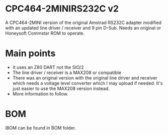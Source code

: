 # CPC464-2MINIRS232C v2

A CPC464-2MINI version of the original Amstrad RS232C adapter modified with an updated line driver / receiver and 9 pin D-Sub. Needs an original or Honeysoft Commstar ROM to operate.

# Main points 

* It uses an Z80 DART not the SIO/2
* The line driver / receiver is a MAX208 or compatible
* There was an original version with the original line driver and receiver which needs a voltage level converter which I may upload if needed. It's just easier to use the MAX208 version instead.
* More information to follow.

# BOM

iBOM can be found in BOM folder.
